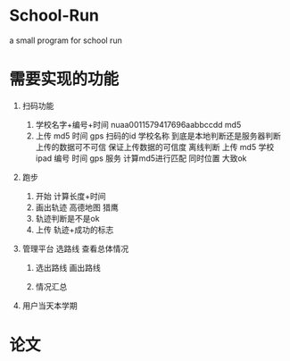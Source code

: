 # School-Run

a small program for school run

# 需要实现的功能

1. 扫码功能

    1. 学校名字+编号+时间 nuaa0011579417696aabbccdd md5
    2. 上传 md5 时间 gps 扫码的id 学校名称
    到底是本地判断还是服务器判断  上传的数据可不可信 保证上传数据的可信度
    离线判断
    上传 md5 学校 ipad 编号 时间 gps
    服务 计算md5进行匹配  同时位置 大致ok 

2. 跑步

    1. 开始 计算长度+时间
    2. 画出轨迹 高德地图 猎鹰
    3. 轨迹判断是不是ok
    4. 上传 轨迹+成功的标志

3. 管理平台 选路线 查看总体情况

    1. 选出路线 画出路线

    2. 情况汇总


4. 用户当天本学期

# 论文
